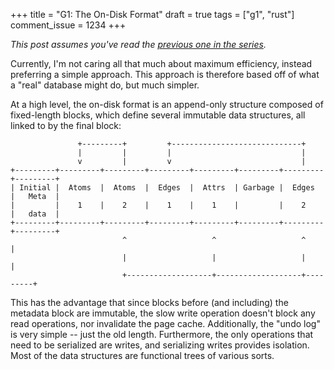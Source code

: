+++
title = "G1: The On-Disk Format"
draft = true
tags = ["g1", "rust"]
comment_issue = 1234
+++

*This post assumes you've read the [previous one in the series](@/g1/query-lang).*

Currently, I'm not caring all that much about maximum efficiency, instead preferring a simple approach. This approach is therefore based off of what a "real" database might do, but much simpler.

At a high level, the on-disk format is an append-only structure composed of fixed-length blocks, which define several immutable data structures, all linked to by the final block:

```
               +---------+         +-----------------------------+
               |         |         |                             |
               v         |         v                             |
+---------+---------+---------+---------+---------+---------+---------+---------+
| Initial |  Atoms  |  Atoms  |  Edges  |  Attrs  | Garbage |  Edges  |   Meta  |
|         |    1    |    2    |    1    |    1    |         |    2    |   data  |
+---------+---------+---------+---------+---------+---------+---------+---------+
                         ^                   ^                   ^         |
                         |                   |                   |         |
                         +-------------------+-------------------+---------+
```

This has the advantage that since blocks before (and including) the metadata block are immutable, the slow write operation doesn't block any read operations, nor invalidate the page cache. Additionally, the "undo log" is very simple -- just the old length. Furthermore, the only operations that need to be serialized are writes, and serializing writes provides isolation. Most of the data structures are functional trees of various sorts.
